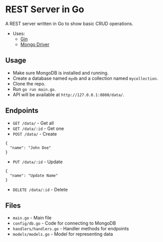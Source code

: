 # REST Server in Go
A REST server written in Go to show basic CRUD operations.

- Uses:
  - [Gin](https://github.com/gin-gonic/gin/)
  - [Mongo Driver](https://pkg.go.dev/go.mongodb.org/mongo-driver)

## Usage
- Make sure MongoDB is installed and running.
- Create a database named `mydb` and a collection named `mycollection`.
- Clone the repo.
- Run `go run main.go`.
- API will be available at `http://127.0.0.1:8080/data/`.

## Endpoints
- `GET /data/` - Get all
- `GET /data/:id` - Get one
- `POST /data/` - Create
```
{
  "name": "John Doe"
}
```
- `PUT /data/:id` - Update
```
{
  "name": "Update Name"
}
```
- `DELETE /data/:id` - Delete

## Files
- `main.go` - Main file
- `config/db.go` - Code for connecting to MongoDB
- `handlers/handlers.go` - Handler methods for endpoints
- `models/models.go` - Model for representing data
